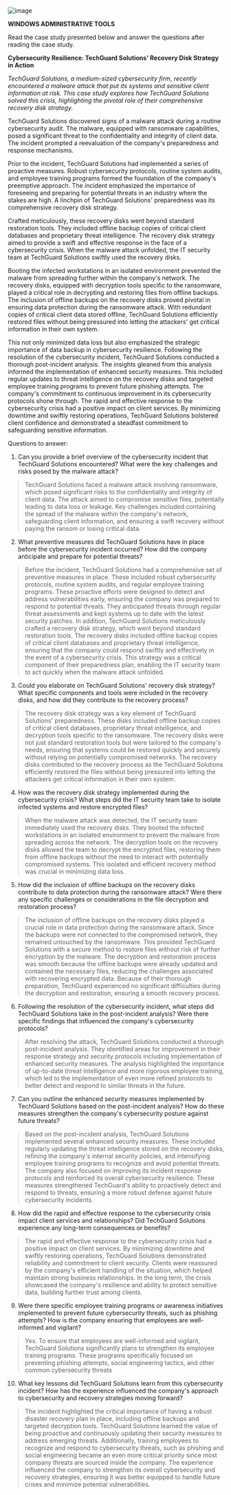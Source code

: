![image](https://github.com/user-attachments/assets/838dad92-3c8b-4d30-98a9-4067ca78f203)


**WINDOWS ADMINISTRATIVE TOOLS**

Read the case study presented below and answer the questions after
reading the case study.

**Cybersecurity Resilience: TechGuard Solutions\' Recovery Disk Strategy
in Action**

*TechGuard Solutions, a medium-sized cybersecurity firm, recently
encountered a malware attack that put its systems and sensitive client
information at risk. This case study explores how TechGuard Solutions
solved this crisis, highlighting the pivotal role of their comprehensive
recovery disk strategy.*

TechGuard Solutions discovered signs of a malware attack during a
routine cybersecurity audit. The malware, equipped with ransomware
capabilities, posed a significant threat to the confidentiality and
integrity of client data. The incident prompted a reevaluation of the
company\'s preparedness and response mechanisms.

Prior to the incident, TechGuard Solutions had implemented a series of
proactive measures. Robust cybersecurity protocols, routine system
audits, and employee training programs formed the foundation of the
company\'s preemptive approach. The incident emphasized the importance
of foreseeing and preparing for potential threats in an industry where
the stakes are high. A linchpin of TechGuard Solutions\' preparedness
was its comprehensive recovery disk strategy.

Crafted meticulously, these recovery disks went beyond standard
restoration tools. They included offline backup copies of critical
client databases and proprietary threat intelligence. The recovery disk
strategy aimed to provide a swift and effective response in the face of
a cybersecurity crisis. When the malware attack unfolded, the IT
security team at TechGuard Solutions swiftly used the recovery disks.

Booting the infected workstations in an isolated environment prevented
the malware from spreading further within the company\'s network. The
recovery disks, equipped with decryption tools specific to the
ransomware, played a critical role in decrypting and restoring files
from offline backups. The inclusion of offline backups on the recovery
disks proved pivotal in ensuring data protection during the ransomware
attack. With redundant copies of critical client data stored offline,
TechGuard Solutions efficiently restored files without being pressured
into letting the attackers\' get critical information in their own
system.

This not only minimized data loss but also emphasized the strategic
importance of data backup in cybersecurity resilience. Following the
resolution of the cybersecurity incident, TechGuard Solutions conducted
a thorough post-incident analysis. The insights gleaned from this
analysis informed the implementation of enhanced security measures. This
included regular updates to threat intelligence on the recovery disks
and targeted employee training programs to prevent future phishing
attempts. The company\'s commitment to continuous improvement in its
cybersecurity protocols shone through. The rapid and effective response
to the cybersecurity crisis had a positive impact on client services. By
minimizing downtime and swiftly restoring operations, TechGuard
Solutions bolstered client confidence and demonstrated a steadfast
commitment to safeguarding sensitive information.

Questions to answer:

1.  Can you provide a brief overview of the cybersecurity incident that
    TechGuard Solutions encountered? What were the key challenges and
    risks posed by the malware attack?

> TechGuard Solutions faced a malware attack involving ransomware, which
> posed significant risks to the confidentiality and integrity of client
> data. The attack aimed to compromise sensitive files, potentially
> leading to data loss or leakage. Key challenges included containing
> the spread of the malware within the company\'s network, safeguarding
> client information, and ensuring a swift recovery without paying the
> ransom or losing critical data.

2.  What preventive measures did TechGuard Solutions have in place
    before the cybersecurity incident occurred? How did the company
    anticipate and prepare for potential threats?

> Before the incident, TechGuard Solutions had a comprehensive set of
> preventive measures in place. These included robust cybersecurity
> protocols, routine system audits, and regular employee training
> programs. These proactive efforts were designed to detect and address
> vulnerabilities early, ensuring the company was prepared to respond to
> potential threats. They anticipated threats through regular threat
> assessments and kept systems up to date with the latest security
> patches. In addition, TechGuard Solutions meticulously crafted a
> recovery disk strategy, which went beyond standard restoration tools.
> The recovery disks included offline backup copies of critical client
> databases and proprietary threat intelligence, ensuring that the
> company could respond swiftly and effectively in the event of a
> cybersecurity crisis. This strategy was a critical component of their
> preparedness plan, enabling the IT security team to act quickly when
> the malware attack unfolded.

3.  Could you elaborate on TechGuard Solutions\' recovery disk strategy?
    What specific components and tools were included in the recovery
    disks, and how did they contribute to the recovery process?

> The recovery disk strategy was a key element of TechGuard Solutions\'
> preparedness. These disks included offline backup copies of critical
> client databases, proprietary threat intelligence, and decryption
> tools specific to the ransomware. The recovery disks were not just
> standard restoration tools but were tailored to the company\'s needs,
> ensuring that systems could be restored quickly and securely without
> relying on potentially compromised networks. The recovery disks
> contributed to the recovery process as the TechGuard Solutions
> efficiently restored the files without being pressured into letting
> the attackers get critical information in their own system.

4.  How was the recovery disk strategy implemented during the
    cybersecurity crisis? What steps did the IT security team take to
    isolate infected systems and restore encrypted files?

> When the malware attack was detected, the IT security team immediately
> used the recovery disks. They booted the infected workstations in an
> isolated environment to prevent the malware from spreading across the
> network. The decryption tools on the recovery disks allowed the team
> to decrypt the encrypted files, restoring them from offline backups
> without the need to interact with potentially compromised systems.
> This isolated and efficient recovery method was crucial in minimizing
> data loss.

5.  How did the inclusion of offline backups on the recovery disks
    contribute to data protection during the ransomware attack? Were
    there any specific challenges or considerations in the file
    decryption and restoration process?

> The inclusion of offline backups on the recovery disks played a
> crucial role in data protection during the ransomware attack. Since
> the backups were not connected to the compromised network, they
> remained untouched by the ransomware. This provided TechGuard
> Solutions with a secure method to restore files without risk of
> further encryption by the malware. The decryption and restoration
> process was smooth because the offline backups were already updated
> and contained the necessary files, reducing the challenges associated
> with recovering encrypted data. Because of their thorough preparation,
> TechGuard experienced no significant difficulties during the
> decryption and restoration, ensuring a smooth recovery process.

6.  Following the resolution of the cybersecurity incident, what steps
    did TechGuard Solutions take in the post-incident analysis? Were
    there specific findings that influenced the company\'s cybersecurity
    protocols?

> After resolving the attack, TechGuard Solutions conducted a thorough
> post-incident analysis. They identified areas for improvement in their
> response strategy and security protocols including implementation of
> enhanced security measures. The analysis highlighted the importance of
> up-to-date threat intelligence and more rigorous employee training,
> which led to the implementation of even more refined protocols to
> better detect and respond to similar threats in the future.

7.  Can you outline the enhanced security measures implemented by
    TechGuard Solutions based on the post-incident analysis? How do
    these measures strengthen the company\'s cybersecurity posture
    against future threats?

> Based on the post-incident analysis, TechGuard Solutions implemented
> several enhanced security measures. These included regularly updating
> the threat intelligence stored on the recovery disks, refining the
> company\'s internal security policies, and intensifying employee
> training programs to recognize and avoid potential threats. The
> company also focused on improving its incident response protocols and
> reinforced its overall cybersecurity resilience. These measures
> strengthened TechGuard\'s ability to proactively detect and respond to
> threats, ensuring a more robust defense against future cybersecurity
> incidents.

8.  How did the rapid and effective response to the cybersecurity crisis
    impact client services and relationships? Did TechGuard Solutions
    experience any long-term consequences or benefits?

> The rapid and effective response to the cybersecurity crisis had a
> positive impact on client services. By minimizing downtime and swiftly
> restoring operations, TechGuard Solutions demonstrated reliability and
> commitment to client security. Clients were reassured by the
> company\'s efficient handling of the situation, which helped maintain
> strong business relationships. In the long term, the crisis showcased
> the company's resilience and ability to protect sensitive data,
> building further trust among clients.

9.  Were there specific employee training programs or awareness
    initiatives implemented to prevent future cybersecurity threats,
    such as phishing attempts? How is the company ensuring that
    employees are well-informed and vigilant?

> Yes. To ensure that employees are well-informed and vigilant,
> TechGuard Solutions significantly plans to strengthen its employee
> training programs. These programs specifically focused on preventing
> phishing attempts, social engineering tactics, and other common
> cybersecurity threats

10. What key lessons did TechGuard Solutions learn from this
    cybersecurity incident? How has the experience influenced the
    company\'s approach to cybersecurity and recovery strategies moving
    forward?

> The incident highlighted the critical importance of having a robust
> disaster recovery plan in place, including offline backups and
> targeted decryption tools. TechGuard Solutions learned the value of
> being proactive and continuously updating their security measures to
> address emerging threats. Additionally, training employees to
> recognize and respond to cybersecurity threats, such as phishing and
> social engineering became an even more critical priority since most
> company threats are sourced inside the company. The experience
> influenced the company to strengthen its overall cybersecurity and
> recovery strategies, ensuring it was better equipped to handle future
> crises and minimize potential vulnerabilities.
